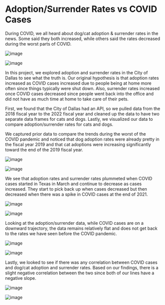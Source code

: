 # Adoption/Surrender Rates vs COVID Cases

During COVID, we all heard about dog/cat adoption & surrender rates in the news. Some said they both increased, while others said the rates decreased during the worst parts of COVID.

![image](https://user-images.githubusercontent.com/105513598/188770469-8b9a4179-72af-46ea-b35c-b872cc0582b6.png)

![image](https://user-images.githubusercontent.com/105513598/188770564-1e499669-a416-47c5-bd26-4fd78e33115f.png)

In this project, we explored adoption and surrender rates in the City of Dallas to see what the truth is. Our original hypothesis is that adoption rates increased as COVID cases increased due to people being at home more often since things typically were shut down. Also, surrender rates increased once COVID cases decreased since people went back into the office and did not have as much time at home to take care of their pets.

First, we found that the City of Dallas had an API, so we pulled data from the 2018 fiscal year to the 2022 fiscal year and cleaned up the data to have two separate data frames for cats and dogs. Lastly, we visualized our data to compare adoption/surrender rates for cats and dogs.

We captured prior data to compare the trends during the worst of the COVID pandemic and noticed that dog adoption rates were already pretty in the fiscal year 2019 and that cat adoptions were increasing significantly toward the end of the 2019 fiscal year.

![image](https://user-images.githubusercontent.com/105513598/188771466-c7348f6f-42ba-4f18-b8eb-d4bfc6dabc09.png)

![image](https://user-images.githubusercontent.com/105513598/188771536-f08d2b00-77d2-4f37-b57d-fb68315c6018.png)

We see that adoption rates and surrender rates plummeted when COVID cases started in Texas in March and continue to decrease as cases increased. They start to pick back up when cases decreased but then decreased when there was a spike in COVID cases at the end of 2021.

![image](https://user-images.githubusercontent.com/105513598/188911290-cc685715-1c93-4733-b598-6fbb439944dc.png)

![image](https://user-images.githubusercontent.com/105513598/188912895-a64d1be2-8500-42ab-90fb-a8b5d3fcbf6f.png)

Looking at the adoption/surrender data, while COVID cases are on a downward trajectory, the data remains relatively flat and does not get back to the rates we have seen before the COVID pandemic.

![image](https://user-images.githubusercontent.com/105513598/188914416-c6a3a301-698d-47eb-acb2-2ed92ea1088f.png)

![image](https://user-images.githubusercontent.com/105513598/188914502-75bb4df0-1b05-4021-9910-62ec497a0009.png)

Lastly, we looked to see if there was any correlation between COVID cases and dog/cat adoption and surrender rates. Based on our findings, there is a slight negative correlation between the two since both of our lines have a negative slope.

![image](https://user-images.githubusercontent.com/105513598/188917109-63a6de62-34e1-4f61-a3ee-37401b300371.png)

![image](https://user-images.githubusercontent.com/105513598/188917407-2054a796-a998-4d8d-9ae6-74d679a03dec.png)


